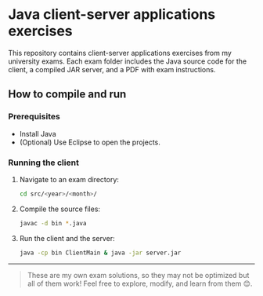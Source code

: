 # Java client-server applications exercises

This repository contains client-server applications exercises from my university exams. Each exam folder includes the Java source code for the client, a compiled JAR server, and a PDF with exam instructions.

## How to compile and run
### Prerequisites
- Install Java
- (Optional) Use Eclipse to open the projects.

### Running the client
1. Navigate to an exam directory:
   ```sh
   cd src/<year>/<month>/
   ```
2. Compile the source files:
   ```sh
   javac -d bin *.java
   ```
3. Run the client and the server:
   ```sh
   java -cp bin ClientMain & java -jar server.jar
   ```
---
> These are my own exam solutions, so they may not be optimized but all of them work! Feel free to explore, modify, and learn from them 😊.
